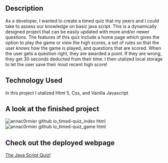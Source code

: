 <prework-study-guide>


## Description

As a developer, I wanted to create a timed quiz that my peers and I could take to assess our knowledge on basic java script. This is a dynamically designed project that can be easily
updated with more and/or newer questions.
The features of this quiz include a home page which gives the option to play the game or view the high scores, a set of rules so that the user knows how the game is played, and 
questions that are scored. When the user gets a question right, they are awarded a point. If they are wrong, they get 30 seconds deducted from their time. I then utalized local storage to 
let the user save their most recent high score!

## Technology Used

In this project I utalized Html 5, Css, and Vanilla Javascript


## A look at the finished project

![annac0rmier github io_timed-quiz_index html](https://github.com/AnnaC0rmier/timed-quiz/assets/149715329/462755a3-1b23-4631-ac6a-eb4981e89c5c)
![annac0rmier github io_timed-quiz_game html](https://github.com/AnnaC0rmier/timed-quiz/assets/149715329/1800ff6e-24ed-420e-8739-708f341437c9)


## Check out the deployed webpage

[The Java Script Quiz!](https://annac0rmier.github.io/timed-quiz/)
